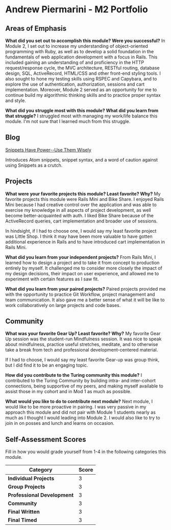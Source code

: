 # Andrew Piermarini - M2 Portfolio

## Areas of Emphasis

**What did you set out to accomplish this module? Were you successful?**
In Module 2, I set out to increase my understanding of object-oriented programming with Ruby, as well as to develop a solid foundation in the fundamentals of web application development with a focus in Rails. This included gaining an understanding of and proficiency in the HTTP request/response cycle, the MVC architecture, RESTful routing, database design, SQL, ActiveRecord, HTML/CSS and other front-end styling tools. I also sought to hone my testing skills using RSPEC and Capybara, and to explore the use of authentication, authorization, sessions and cart implementation. Moreover, Module 2 served as an opportunity for me to continue build my algorithmic thinking skills and to practice proper syntax and style.

**What did you struggle most with this module? What did you learn from that struggle?**
I struggled most with managing my work/life balance this module. I'm not sure that I learned much from this struggle.

## Blog

[Snippets Have Power--Use Them Wisely](https://medium.com/@piermarini.andrew/snippets-have-power-use-them-wisely-8269aa5b8108)

Introduces Atom snippets, snippet syntax, and a word of caution against using Snippets as a crutch.

## Projects

**What were your favorite projects this module? Least favorite? Why?**
My favorite projects this module were Rails Mini and Bike Share. I enjoyed Rails Mini because I had creative control over the application and was able to exercise my knowledge in all aspects of project development, as well become better-acquainted with auth. I liked Bike Share because of the ActiveRecord queries, cart implementation and broader use of sessions.

In hindsight, if I had to choose one, I would say my least favorite project was Little Shop. I think it may have been more valuable to have gotten additional experience in Rails and to have introduced cart implementation in Rails Mini.

**What did you learn from your independent projects?**
From Rails Mini, I learned how to design a project and to take it from concept to production entirely by myself. It challenged me to consider more closely the impact of my design decisions, their impact on user experience, and allowed me to experiment with certain features as I saw fit.

**What did you learn from your paired projects?**
Paired projects provided me with the opportunity to practice Git Workflow, project management and team communication. It also gave me a better sense of what it will be like to work collaboratively on large projects and code bases.

## Community

**What was your favorite Gear Up? Least favorite? Why?**
My favorite Gear Up session was the student-run Mindfulness session. It was nice to speak about mindfulness, practice useful stretches, meditate, and to otherwise take a break from tech and professional development-centered material.

If I had to choose, I would say my least favorite Gear-up was group think, but I did find it to be an engaging topic.

**How did you contribute to the Turing community this module?**
I contributed to the Turing Community by building intra- and inter-cohort connections, being supportive of my peers, and making myself available to assist those in my cohort and in Mod 1 as much as possible.

**What would you like to do to contribute next module?**
Next module, I would like to be more proactive in pairing. I was very passive in my approach this module and did not pair with Module 1 students nearly as much as I thought I would leading into Module 2. I would also like to try to join in on posses and lunch and learns on occasion.

## Self-Assessment Scores

Fill in how you would grade yourself from 1-4 in the following categories this module.

| Category                     | Score |
| -----------------------------| ----- |
| **Individual Projects**      |   3   |
| **Group Projects**           |   3   |
| **Professional Development** |   3   |
| **Community**                |   3   |
| **Final Written**            |   3   |
| **Final Timed**              |   3   |
